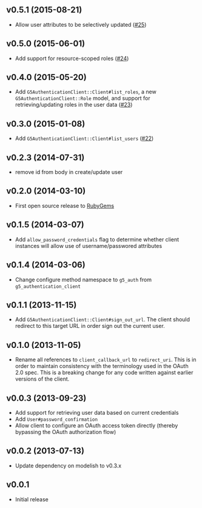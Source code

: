 ## v0.5.1 (2015-08-21)

* Allow user attributes to be selectively updated
  ([#25](https://github.com/G5/g5_authentication_client/pull/25))

## v0.5.0 (2015-06-01)

* Add support for resource-scoped roles
  ([#24](https://github.com/G5/g5_authentication_client/pull/24))

## v0.4.0 (2015-05-20)

* Add `G5AuthenticationClient::Client#list_roles`, a new
  `G5AuthenticationClient::Role` model, and support for retrieving/updating
  roles in the user data
  ([#23](https://github.com/G5/g5_authentication_client/pull/23))

## v0.3.0 (2015-01-08)

* Add `G5AuthenticationClient::Client#list_users`
  ([#22](https://github.com/G5/g5_authentication_client/pull/22))

## v0.2.3 (2014-07-31)

* remove id from body in create/update user

## v0.2.0 (2014-03-10)

* First open source release to [RubyGems](http://rubygems.org/)

## v0.1.5 (2014-03-07)

* Add `allow_password_credentials` flag to determine whether client instances
  will allow use of username/passwored attributes

## v0.1.4 (2014-03-06)

* Change configure method namespace to `g5_auth` from `g5_authentication_client`

## v0.1.1 (2013-11-15)

* Add `G5AuthenticationClient::Client#sign_out_url`. The client should
  redirect to this target URL in order sign out the current user.

## v0.1.0 (2013-11-05)

* Rename all references to `client_callback_url` to `redirect_uri`.
  This is in order to maintain consistency with the terminology used
  in the OAuth 2.0 spec. This is a breaking change for any code written
  against earlier versions of the client.

## v0.0.3 (2013-09-23)

* Add support for retrieving user data based on current credentials
* Add `User#password_confirmation`
* Allow client to configure an OAuth access token directly (thereby
  bypassing the OAuth authorization flow)

## v0.0.2 (2013-07-13)

* Update dependency on modelish to v0.3.x

## v0.0.1

* Initial release
